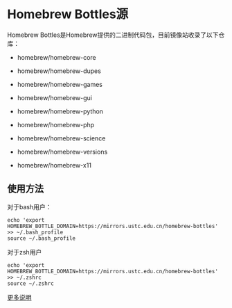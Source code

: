 ---
---

# Homebrew Bottles源

Homebrew Bottles是Homebrew提供的二进制代码包，目前镜像站收录了以下仓库： 

  + homebrew/homebrew-core

  + homebrew/homebrew-dupes

  + homebrew/homebrew-games

  + homebrew/homebrew-gui

  + homebrew/homebrew-python

  + homebrew/homebrew-php

  + homebrew/homebrew-science

  + homebrew/homebrew-versions

  + homebrew/homebrew-x11

## 使用方法

对于bash用户： 

    
    
    echo 'export HOMEBREW_BOTTLE_DOMAIN=https://mirrors.ustc.edu.cn/homebrew-bottles' >> ~/.bash_profile
    source ~/.bash_profile

对于zsh用户 

    
    
    echo 'export HOMEBREW_BOTTLE_DOMAIN=https://mirrors.ustc.edu.cn/homebrew-bottles' >> ~/.zshrc
    source ~/.zshrc

[更多说明](https://servers.ustclug.org/2016/01/mirrors-add-homebrew-bottles-source/ "https://servers.ustclug.org/2016/01/mirrors-add-homebrew-bottles-source/")
